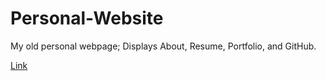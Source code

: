 # Personal-Website
My old personal webpage; Displays About, Resume, Portfolio, and GitHub.

[Link](https://magnusfrater.github.io/magnusfrater.net/)
